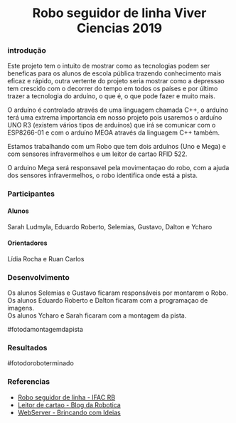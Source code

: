 <div align="center">
  <h1>Robo seguidor de linha Viver Ciencias 2019</h1>
</div>

### introdução
Este projeto tem o intuito de mostrar como as tecnologias podem ser beneficas para os alunos de escola pública trazendo conhecimento mais eficaz e rápido, outra vertente do projeto seria mostrar como a depressao tem crescido com o decorrer do tempo em todos os países e por último trazer a tecnologia do arduíno, o que é, o que pode fazer e muito mais.

O arduíno é controlado através de uma linguagem chamada C++, o arduíno terá uma extrema importancia em nosso projeto pois usaremos o arduíno UNO R3 (existem vários tipos de arduínos) que irá se comunicar com o ESP8266-01 e com o arduíno MEGA através da linguagem C++ também.

Estamos trabalhando com um Robo que tem dois arduínos (Uno e Mega) e com sensores infravermelhos e um leitor de cartao RFID 522.

O arduino Mega será responsavel pela movimentaçao do robo, com a ajuda dos sensores infravermelhos, o robo identifica onde está a pista.

### Participantes

#### Alunos
Sarah Ludmyla, Eduardo Roberto, Selemias, Gustavo, Dalton e Ycharo

#### Orientadores
Lídia Rocha e Ruan Carlos

### Desenvolvimento

Os alunos Selemias e Gustavo ficaram responsáveis por montarem o Robo.<br>
Os alunos Eduardo Roberto e Dalton ficaram com a programaçao de imagens.<br>
Os alunos Ycharo e Sarah ficaram com a montagem da pista.<br>

#fotodamontagemdapista

### Resultados

#fotodoroboterminado

### Referencias
- [Robo seguidor de linha - IFAC RB](https://github.com/Logikoz/RoboSeguidorLinha-ViverCiencia2019/tree/master/Arduino/PDF)
- [Leitor de cartao - Blog da Robotica](http://blogdarobotica.com/tutorial-controle-de-acesso-via-rfid-e-arduino/)
- [WebServer - Brincando com Ideias](https://www.youtube.com/watch?v=8xfQ45XCU80)



